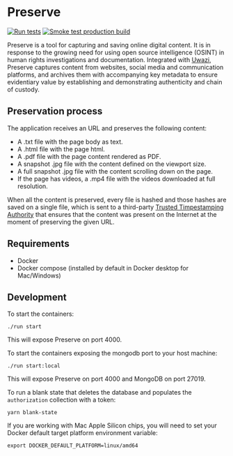 # Preserve

[![Run tests](https://github.com/huridocs/preserve/actions/workflows/test.yml/badge.svg)](https://github.com/huridocs/preserve/actions/workflows/test.yml) [![Smoke test production build](https://github.com/huridocs/preserve/actions/workflows/smoke_test_production.yml/badge.svg)](https://github.com/huridocs/preserve/actions/workflows/smoke_test_production.yml)

Preserve is a tool for capturing and saving online digital content. It is in response to the growing need for using open source intelligence (OSINT) in human rights investigations and documentation. Integrated with [Uwazi](https://github.com/huridocs/uwazi), Preserve captures content from websites, social media and communication platforms, and archives them with accompanying key metadata to ensure evidentiary value by establishing and demonstrating authenticity and chain of custody.

## Preservation process
The application receives an URL and preserves the following content:
- A .txt file with the page body as text.
- A .html file with the page html.
- A .pdf file with the page content rendered as PDF.
- A snapshot .jpg file with the content defined on the viewport size.
- A full snapshot .jpg file with the content scrolling down on the page.
- If the page has videos, a .mp4 file with the videos downloaded at full resolution.

When all the content is preserved, every file is hashed and those hashes are saved on a single file, which is sent to a third-party [Trusted Timpestamping Authority](https://www.freetsa.org/) that ensures that the content was present on the Internet at the moment of preserving the given URL.

## Requirements
- Docker
- Docker compose (installed by default in Docker desktop for Mac/Windows)

## Development

To start the containers:

```shell
./run start
```

This will expose Preserve on port 4000.

To start the containers exposing the mongodb port to your host machine:
```shell
./run start:local
```

This will expose Preserve on port 4000 and MongoDB on port 27019.

To run a blank state that deletes the database and populates the `authorization` collection with a token:

```shell
yarn blank-state
```

If you are working with Mac Apple Silicon chips, you will need to set your Docker default target platform environment variable:

`export DOCKER_DEFAULT_PLATFORM=linux/amd64`
